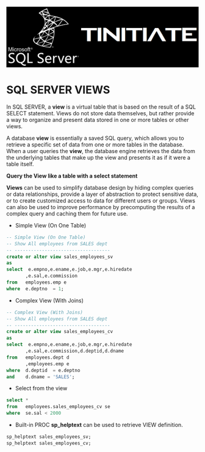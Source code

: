 ![Tinitiate SQLSERVER Training](images/sqlserver.png)
# SQL SERVER VIEWS

In SQL SERVER, a **view** is a virtual table that is based on the result of a SQL SELECT statement. Views do not store data themselves, but rather provide a way to organize and present data stored in one or more tables or other views.

A database **view** is essentially a saved SQL query, which allows you to retrieve a specific set of data from one or more tables in the database. When a user queries the **view**, the database engine retrieves the data from the underlying tables that make up the view and presents it as if it were a table itself.

**Query the View like a table with a select statement**

**Views** can be used to simplify database design by hiding complex queries or data relationships, provide a layer of abstraction to protect sensitive data, or to create customized access to data for different users or groups.
Views can also be used to improve performance by precomputing the results of a complex query and caching them for future use.

* Simple View (On One Table)
```SQL
-- Simple View (On One Table)
-- Show All employees from SALES dept
-- -----------------------------------
create or alter view sales_employees_sv
as
select  e.empno,e.ename,e.job,e.mgr,e.hiredate
       ,e.sal,e.commission
from   employees.emp e
where  e.deptno  = 1;
```

* Complex View (With Joins)
```sql
-- Complex View (With Joins)
-- Show All employees from SALES dept
-- -----------------------------------
create or alter view sales_employees_cv
as
select  e.empno,e.ename,e.job,e.mgr,e.hiredate
       ,e.sal,e.commission,d.deptid,d.dname
from   employees.dept d
       ,employees.emp e
where  d.deptid  = e.deptno 
and    d.dname = 'SALES';
```

* Select from the view
```sql
select * 
from   employees.sales_employees_cv se
where  se.sal < 2000
```

* Built-in PROC **sp_helptext** can be used to retrieve VIEW definition.
```sql
sp_helptext sales_employees_sv;
sp_helptext sales_employees_cv;
```